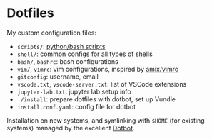 # Dotfiles

My custom configuration files:

-   `scripts/`: [python/bash scripts](https://github.com/rajitbanerjee/scripts)
-   `shell/`: common configs for all types of shells
-   `bash/`, `bashrc`: bash configurations
-   `vim/`, `vimrc`: vim configurations, inspired by [amix/vimrc](https://github.com/amix/vimrc)
-   `gitconfig`: username, email
-   `vscode.txt`, `vscode-server.txt`: list of VSCode extensions
-   `jupyter-lab.txt`: jupyter lab setup info
-   `./install`: prepare dotfiles with dotbot, set up Vundle
-   `install.conf.yaml`: config file for dotbot

Installation on new systems, and symlinking with `$HOME` (for existing systems) managed by the excellent [Dotbot](https://github.com/anishathalye/dotbot).

